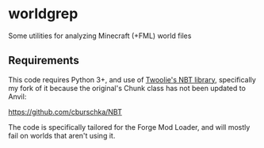 # worldgrep
Some utilities for analyzing Minecraft (+FML) world files

## Requirements

This code requires Python 3+, and use of [Twoolie's NBT library](https://github.com/twoolie/NBT),
specifically my fork of it because the original's Chunk class has not been updated to Anvil:

https://github.com/cburschka/NBT

The code is specifically tailored for the Forge Mod Loader, and will mostly fail on worlds that
aren't using it.
